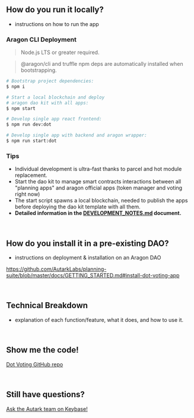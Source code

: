 ## How do you run it locally?
- instructions on how to run the app

### Aragon CLI Deployment 

> Node.js LTS or greater required.

> @aragon/cli and truffle npm deps are automatically installed when bootstrapping.

```bash
# Bootstrap project dependencies:
$ npm i

# Start a local blockchain and deploy
# aragon dao kit with all apps:
$ npm start

# Develop single app react frontend:
$ npm run dev:dot

# Develop single app with backend and aragon wrapper:
$ npm run start:dot
```

### Tips
- Individual development is ultra-fast thanks to parcel and hot module replacement.
- Start the dao kit to manage smart contracts interactions between all "planning apps" and aragon official apps (token manager and voting right now)
- The start script spawns a local blockchain, needed to publish the apps before deploying the dao kit template with all them.
- **Detailed information in the [DEVELOPMENT_NOTES.md](/docs/DEVELOPMENT_NOTES.md) document.**

<br>

## How do you install it in a pre-existing DAO?
- instructions on deployment & installation on an Aragon DAO

https://github.com/AutarkLabs/planning-suite/blob/master/docs/GETTING_STARTED.md#install-dot-voting-app

<br>

## Technical Breakdown 
- explanation of each function/feature, what it does, and how to use it. 

<br>

## Show me the code!

[Dot Voting GitHub repo](https://github.com/AutarkLabs/planning-suite/tree/dev/apps/dot-voting)

<br>

## Still have questions?

[Ask the Autark team on Keybase!](https://keybase.io/team/autark.community)

<br>

